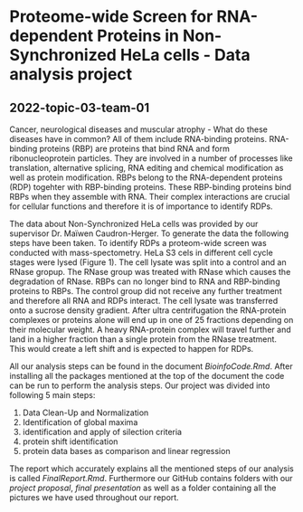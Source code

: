 # Proteome-wide Screen for RNA-dependent Proteins in Non-Synchronized HeLa cells - Data analysis project

## 2022-topic-03-team-01

Cancer, neurological diseases and muscular atrophy - What do these diseases have in common? 
All of them include RNA-binding proteins. RNA-binding proteins (RBP) are proteins that bind RNA and form ribonucleoprotein particles. 
They are involved in a number of processes like translation, alternative splicing, RNA editing and chemical modification as well as protein modification.
RBPs belong to the RNA-dependent proteins (RDP) togehter with RBP-binding proteins. These RBP-binding proteins bind RBPs when they assemble with RNA.
Their complex interactions are crucial for cellular functions and therefore it is of importance to identify RDPs.

The data about Non-Synchronized HeLa cells was provided by our supervisor Dr. Maïwen Caudron-Herger. To generate the data the following steps have been taken.
To identify RDPs a proteom-wide screen was conducted with mass-spectometry. HeLa S3 cels in different cell cycle stages were lysed (Figure 1). 
The cell lysate was split into a control and an RNase gropup. The RNase group was treated with RNase which causes the degradation of RNase. 
RBPs can no longer bind to RNA and RBP-binding proteins to RBPs. The control group did not receive any further treatment and therefore all RNA and RDPs interact.
The cell lysate was transferred onto a sucrose density gradient. After ultra centrifugation the RNA-protein complexes or proteins alone will end up in one of 25 fractions depending on their molecular weight.
A heavy RNA-protein complex will travel further and land in a higher fraction than a single protein from the RNase treatment. This would create a left shift and is expected to happen for RDPs.

All our analysis steps can be found in the document *BioinfoCode.Rmd*. After installing all the packages mentioned at the top of the document the code can be run to perform the analysis steps.
Our project was divided into following 5 main steps:
1. Data Clean-Up and Normalization
2. Identification of global maxima
3. identification and apply of silection criteria
4. protein shift identification
5. protein data bases as comparison and linear regression


The report which accurately explains all the mentioned steps of our analysis is called *FinalReport.Rmd*.
Furthermore our GitHub contains folders with our *project proposal*, *final presentation* as well as a folder containing all the pictures we have used throughout our report.
